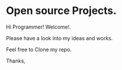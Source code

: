 # Open source Projects.

Hi Programmer! Welcome!. 

Please have a look into my ideas and works.

Feel free to Clone my repo.

Thanks,
